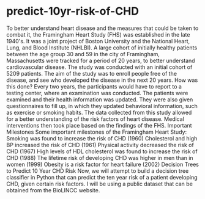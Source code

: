 # predict-10yr-risk-of-CHD
To better understand heart disease and the measures that could be taken to combat it, the Framingham Heart Study (FHS) was established in the late 1940's.
It was a joint project of Boston University and the National Heart, Lung, and Blood Institute (NHLBI).
A large cohort of initially healthy patients between the age group 30 and 59 in the city of Framingham, Massachusetts were tracked for a period of 20 years, to better understand cardiovascular disease. The study was conducted with an initial cohort of 5209 patients.
The aim of the study was to enroll people free of the disease, and see who developed the disease in the next 20 years.
How was this done?
Every two years, the participants would have to report to a testing center, where an examination was conducted. The patients were examined and their health information was updated.
They were also given questionnaires to fill up, in which they updated behavioral information, such as exercise or smoking habits.
The data collected from this study allowed for a better understanding of the risk factors of heart disease. Medical interventions then took place based on the findings of the FHS.
Important Milestones
Some important milestones of the Framingham Heart Study:
Smoking was found to increase the risk of CHD (1960)
Cholesterol and high BP increased the risk of CHD (1961)
Physical activity decreased the risk of CHD (1967)
High levels of HDL cholesterol was found to increase the risk of CHD (1988)
The lifetime risk of developing CHD was higher in men than in women (1999)
Obesity is a risk factor for heart failure (2002)
Decision Trees to Predict 10 Year CHD Risk
Now, we will attempt to build a decision tree classifier in Python that can predict the ten year risk of a patient developing CHD, given certain risk factors.
I will be using a public dataset that can be obtained from the BioLINCC website.
